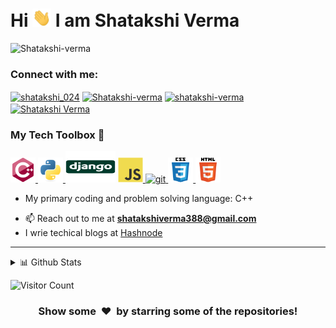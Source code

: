 # Hi <img src="https://raw.githubusercontent.com/ABSphreak/ABSphreak/master/gifs/Hi.gif" width="30px"> I am Shatakshi Verma

<p align="left"> <img src="https://komarev.com/ghpvc/?username=Shatakshi-verma&label=Profile%20views&color=0e75b6&style=flat" alt="Shatakshi-verma" /> </p>


<h3 align="left">Connect with me:</h3>
<p align="left">
<a href="https://twitter.com/shatakshi_024" target="blank"><img align="center" src="https://raw.githubusercontent.com/rahuldkjain/github-profile-readme-generator/master/src/images/icons/Social/twitter.svg" alt="shatakshi_024" height="30" width="40" /></a>
<a href="https://www.linkedin.com/in/shatakshi-verma-708426200/" target="blank"><img align="center" src="https://raw.githubusercontent.com/rahuldkjain/github-profile-readme-generator/master/src/images/icons/Social/linked-in-alt.svg" alt="Shatakshi-verma" height="30" width="40" /></a>
<a href="https://www.instagram.com/shatakshi24verma/" target="blank"><img align="center" src="https://raw.githubusercontent.com/rahuldkjain/github-profile-readme-generator/master/src/images/icons/Social/instagram.svg" alt="shatakshi-verma" height="30" width="40" /></a>
<a href="https://www.youtube.com/channel/UC85lbXdvZe_a9Sy0OLbiTrA" target="blank"><img align="center" src="https://raw.githubusercontent.com/rahuldkjain/github-profile-readme-generator/master/src/images/icons/Social/youtube.svg" alt="Shatakshi Verma" height="30" width="40" /></a>


### My Tech Toolbox 🧰

<p align="left">
<a href="https://www.w3schools.com/cpp/" target="_blank"> <img src="https://raw.githubusercontent.com/devicons/devicon/master/icons/cplusplus/cplusplus-original.svg" alt="cplusplus" width="40" height="40"/> </a>
<a href="https://www.python.org" target="_blank"> <img src="https://raw.githubusercontent.com/devicons/devicon/master/icons/python/python-original.svg" alt="python" width="40" height="40"/> </a>
<img src="https://github.com/devicons/devicon/blob/master/icons/django/django-original.svg" alt="django logo" height="50" width="80" />
<a href="https://developer.mozilla.org/en-US/docs/Web/JavaScript" target="_blank"> <img src="https://raw.githubusercontent.com/devicons/devicon/master/icons/javascript/javascript-original.svg" alt="javascript" width="40" height="40"/> </a>
<a href="https://git-scm.com/" target="_blank"> <img src="https://www.vectorlogo.zone/logos/git-scm/git-scm-icon.svg" alt="git" width="40" height="40"/> </a>
<a href="https://www.w3schools.com/css/" target="_blank"> <img src="https://raw.githubusercontent.com/devicons/devicon/master/icons/css3/css3-original-wordmark.svg" alt="css3" width="40" height="40"/> </a>
<a href="https://www.w3.org/html/" target="_blank"> <img src="https://raw.githubusercontent.com/devicons/devicon/master/icons/html5/html5-original-wordmark.svg" alt="html5" width="40" height="40"/> </a>
</p>

* My primary coding and problem solving language: C++
- 📫 Reach out to me at **shatakshiverma388@gmail.com**
- I wrie techical blogs at <a href="https://shatakshi24.hashnode.dev/">Hashnode</a>

---
<details>
<summary>📊 Github Stats</summary>

<p align="center"> <img src="https://github-readme-stats.vercel.app/api?username=Shatakshi-verma&show_icons=true&theme=gotham" alt="Shatakshi Verma | Stats" />

</details>


![Visitor Count](https://profile-counter.glitch.me/%7BShatakshi-verma%7D/count.svg)

[twitter]: https://twitter.com/@shatakshi_024
[gmail]: shatakshiverma388@gmail.com
[linkedin]:https://www.linkedin.com/in/shatakshi-verma-708426200
[Instagram]: https://www.instagram.com/shatakshi24verma

<h3 align="center">Show some &nbsp;❤️&nbsp; by starring some of the repositories!</h3>

